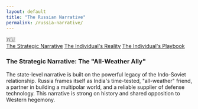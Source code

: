 ```yaml
---
layout: default
title: "The Russian Narrative"
permalink: /russia-narrative/
---
```


<div class="flag-container">
  <span title="Russia" role="img" aria-label="Russia Flag">🇷🇺</span>
</div>

<div class="master-detail-container">
  <div class="master-pane">
    <a href="#strategic" class="master-link active">The Strategic Narrative</a>
    <a href="#reality" class="master-link">The Individual's Reality</a>
    <a href="#playbook" class="master-link">The Individual's Playbook</a>
  </div>
  <div class="detail-pane">
    <div id="strategic" class="detail-content">
      <h3>The Strategic Narrative: The "All-Weather Ally"</h3>
      <p>The state-level narrative is built on the powerful legacy of the Indo-Soviet relationship. Russia frames itself as India's time-tested, "all-weather" friend, a partner in building a multipolar world, and a reliable supplier of defense technology. This narrative is strong on history and shared opposition to Western hegemony.</p>
    </div>
    <div id="reality" class="detail-content" style="display:none;">
      <h3>The Individual's Reality: Nostalgia Amidst Contradiction</h3>
      <p>The on-the-ground experience for an Indian in Russia is likely to be one of warmth and respect, but one that exists within a fog of strategic contradiction.</p>
      <ul>
        <li><strong>The Goodwill is Real and Deep:</strong> You will likely encounter a genuine and widespread warmth, particularly among the older generation. The phrase "Hindi-Russi Bhai Bhai" represents a real reservoir of positive feeling.</li>
        <li><strong>The Elephant in the Room (China):</strong> The primary source of friction is the unspoken strategic reality. While an individual Russian will be warm to you, the Russian *state* is now deeply aligned with China, India's primary adversary.</li>
        <li><strong>Suspicion of the West:</strong> You may encounter suspicion or hostility regarding India's growing partnership with the United States.</li>
      </ul>
    </div>
    <div id="playbook" class="detail-content" style="display:none;">
      <h3>The Individual's Playbook</h3>
      <ol>
        <li><strong>Lean into the History:</strong> The shared history of the Indo-Soviet friendship is your most powerful tool for building rapport. Acknowledging this legacy is a sign of respect and will be met with warmth.</li>
        <li><strong>Be a "Multipolar" Ambassador:</strong> Frame your own views and India's actions in the language of multipolarity and strategic autonomy. This is a language they understand and respect.</li>
        <li><strong>Avoid the China/US Debate (If Possible):</strong> You are unlikely to win an argument about Russia's relationship with China or its view of the US. It is often more pragmatic to steer conversations towards the direct India-Russia relationship.</li>
        <li><strong>Understand the Limits:</strong> Recognize that while the personal warmth is real, the geopolitical realities impose a hard ceiling on the relationship. Enjoy the goodwill, but be realistic about the powerful external forces at play.</li>
      </ol>
    </div>
  </div>
</div>

<script>
  const links = document.querySelectorAll('.master-link');
  const contents = document.querySelectorAll('.detail-content');

  links.forEach(link => {
    link.addEventListener('click', function(e) {
      e.preventDefault();
      const targetId = this.getAttribute('href').substring(1);

      links.forEach(l => l.classList.remove('active'));
      this.classList.add('active');

      contents.forEach(content => {
        if (content.id === targetId) {
          content.style.display = 'block';
        } else {
          content.style.display = 'none';
        }
      });
    });
  });
</script>